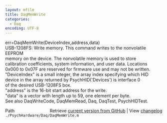 ```yaml
---
layout: mfile
title: DaqMemWrite
categories:
  - Daq
encoding: UTF-8
---
```


err=DaqMemWrite(DeviceIndex,address,data)  
USB-1208FS: Write memory. This command writes to the nonvolatile EEPROM  
memory on the device. The nonvolatile memory is used to store  
calibration coefficients, system information, and user data.  Locations  
0x000 to 0x07F are reserved for firmware use and may not be written.  
"DeviceIndex" is a small integer, the array index specifying which HID  
      device in the array returned by PsychHID('Devices') is interface 0  
      of the desired USB-1208FS box.  
"address" is the 16-bit start address for the write.  
"data" is a vector with length up to 59, one element per byte.  
See also DaqWriteCode, DaqMemRead, Daq, DaqTest, PsychHIDTest.  


<div class="code_header" style="text-align:right;">
  <span style="float:left;">Path&nbsp;&nbsp;</span> <span class="counter">Retrieve <a href=
  "https://raw.github.com/Psychtoolbox-3/Psychtoolbox-3/beta/./PsychHardware/Daq/DaqMemWrite.m">current version from GitHub</a> | View <a href=
  "https://github.com/Psychtoolbox-3/Psychtoolbox-3/commits/beta/./PsychHardware/Daq/DaqMemWrite.m">changelog</a></span>
</div>
<div class="code">
  <code>./PsychHardware/Daq/DaqMemWrite.m</code>
</div>
